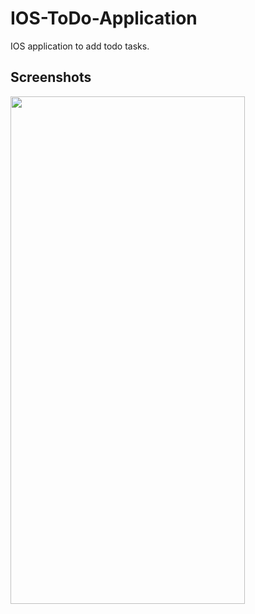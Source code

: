 # IOS-ToDo-Application
IOS application to add todo tasks.

## Screenshots

<img src="https://user-images.githubusercontent.com/25411722/44257159-d0c89d00-a228-11e8-9ae7-b5450813c383.png" width="375" height="812" />

